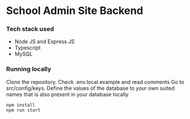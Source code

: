 # School Admin Site Backend

### Tech stack used

- Node JS and Express JS
- Typescript
- MySQL

### Running locally

Clone the repository.
Check .env.local.example and read comments
Go to src/config/keys. Define the values of the database to your own suited names that is also present in your database locally

```
npm install
npm run start

```
